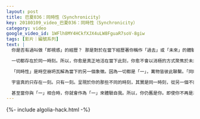 ```yaml
---
layout: post
title: 巴夏036：同時性（Synchronicity）
key: 20180109_video_巴夏036：同時性（Synchronicity）
category: video
google_video_id: 1WFlh8MY4HCkfXJX4uLW8FguaR7soV-8giw
tags: [影片｜編號系列]
text: |
  你是否有過叫做「即視感」的經歷？ 那是對於在當下經歷著你稱作「過去」或「未來」的體驗的一種表示，這就是那種體驗的真實面目。因為當你有「即視感」時，你會知道什麼事情即將發生。因為你感到它曾經發生過，你正體驗著它的「無時間性」。

  一切都存在於同一時刻。所以，你愈是真正地活在當下此刻，你愈不會以消極的方式聚焦於未來和過去，你也就愈能體驗到「真實存在」的無時間性，時空的可塑性及不確定性，亦將愈加明顯，而更多同時性的體驗隨之而來。

  「同時性」是時空崩坍瓦解為當下的另一個象徵。因為一切都是「一」，萬物皆彼此聯繫。「同時性」是以時空的方式，盡其所能地將「萬物彼此連接」之事實展現於你，雖然它可能仍在以線性方式呈現給你——一個同時性接著一個，相較於一個典型延伸線性形式，這個線性方式至少是體驗時空——即同時性本身——的一個更加瓦解的版本。

  宇宙真的只存在一刻。只有一刻。呈現於你的那些不同的時刻，其實是同一時刻，從另一個不同的角度來看，它們都是同一時刻。造物之中，亦只有一物。一切即是「一」，是「一」將自身體驗為萬物，你是作為它自身的一部分而存在。所以你，作為它的一部分，無論你將自身化為「一」的多少來體驗，你都是以「你」之身份體驗著自己。

  甚至當你與「一」相合時，你就會作為「一」來體驗自我。所以，你仍舊是你。即使你不再是以「一」的一部分進行體驗，你仍能夠作為「一」來體驗自己。
---
```


{%- include algolia-hack.html -%}
